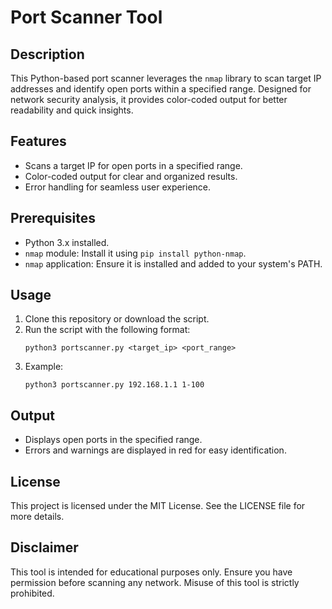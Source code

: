 # Port Scanner Tool

## Description
This Python-based port scanner leverages the `nmap` library to scan target IP addresses and identify open ports within a specified range. Designed for network security analysis, it provides color-coded output for better readability and quick insights.

## Features
- Scans a target IP for open ports in a specified range.
- Color-coded output for clear and organized results.
- Error handling for seamless user experience.

## Prerequisites
- Python 3.x installed.
- `nmap` module: Install it using `pip install python-nmap`.
- `nmap` application: Ensure it is installed and added to your system's PATH.

## Usage
1. Clone this repository or download the script.
2. Run the script with the following format:
   ```
   python3 portscanner.py <target_ip> <port_range>
   ```
3. Example:
   ```
   python3 portscanner.py 192.168.1.1 1-100
   ```

## Output
- Displays open ports in the specified range.
- Errors and warnings are displayed in red for easy identification.

## License
This project is licensed under the MIT License. See the LICENSE file for more details.

## Disclaimer
This tool is intended for educational purposes only. Ensure you have permission before scanning any network. Misuse of this tool is strictly prohibited.
